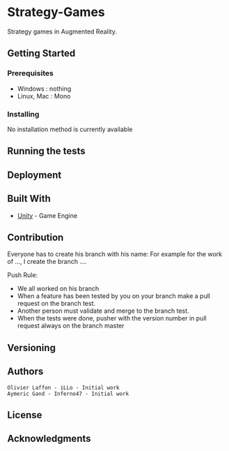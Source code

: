 # Strategy-Games

Strategy games in Augmented Reality.

## Getting Started

### Prerequisites

* Windows : nothing
* Linux, Mac : Mono

### Installing

No installation method is currently available

## Running the tests

## Deployment

## Built With

* [Unity](https://wwww.unity3d.com) - Game Engine

## Contribution

Everyone has to create his branch with his name: For example for the work of ..., I create the branch ....

Push Rule:

- We all worked on his branch
- When a feature has been tested by you on your branch make a pull request on the branch test.
- Another person must validate and merge to the branch test.
- When the tests were done, pusher with the version number in pull request always on the branch master

## Versioning

## Authors
    Olivier Laffon - iLLo - Initial work
    Aymeric Gand - Inferno47 - Initial work 

## License

## Acknowledgments